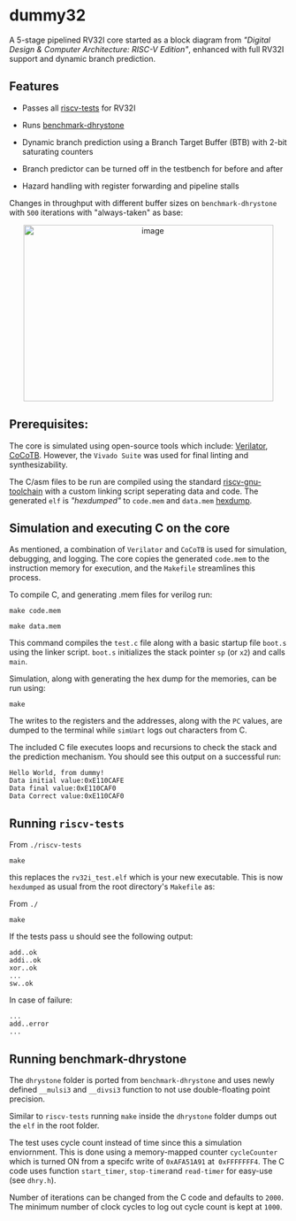 # dummy32

A 5-stage pipelined RV32I core started as a block diagram from *"Digital Design & Computer Architecture: RISC-V Edition"*, enhanced with full RV32I support and dynamic branch prediction.

## Features

* Passes all [riscv-tests](https://github.com/riscv/riscv-tests) for RV32I

* Runs [benchmark-dhrystone](https://github.com/sifive/benchmark-dhrystone)

* Dynamic branch prediction using a Branch Target Buffer (BTB) with 2-bit saturating counters

* Branch predictor can be turned off in the testbench for before and after

* Hazard handling with register forwarding and pipeline stalls

  
Changes in throughput with different buffer sizes on `benchmark-dhrystone` with `500` iterations with "always-taken" as base:
<p align="center">
<img width="452" height="319" alt="image" src="https://github.com/user-attachments/assets/942ff9d5-8ca3-4903-b67e-327e9c6094a4" />
</p>




## Prerequisites:
The core is simulated using open-source tools which include:
[Verilator](), [CoCoTB](https://github.com/cocotb/cocotb).
However, the `Vivado Suite` was used for final linting and synthesizability.

The C/asm files to be run are compiled using the standard [riscv-gnu-toolchain](https://github.com/riscv-collab/riscv-gnu-toolchain) with a custom linking script seperating data and code. The generated `elf` is *"hexdumped"* to `code.mem` and `data.mem` [hexdump](https://man7.org/linux/man-pages/man1/hexdump.1.html).

## Simulation and executing C on the core
As mentioned, a combination of `Verilator` and `CoCoTB` is used for simulation, debugging, and logging. The core copies the generated `code.mem` to the instruction memory for execution, and the `Makefile` streamlines this process.

To compile C, and generating .mem files for verilog run:

    make code.mem

    make data.mem

This command compiles the `test.c` file along with a basic startup file `boot.s` using the linker script.
`boot.s` initializes the stack pointer `sp` (or `x2`) and calls `main`.

Simulation, along with generating the hex dump for the memories, can be run using:

    make

The writes to the registers and the addresses, along with the `PC` values, are dumped to the terminal while `simUart` logs out characters from C.

The included C file executes loops and recursions to check the stack and the prediction mechanism. You should see this output on a successful run:

    Hello World, from dummy!
    Data initial value:0xE110CAFE
    Data final value:0xE110CAF0
    Data Correct value:0xE110CAF0

## Running `riscv-tests`

From `./riscv-tests `

    make


this replaces the  `rv32i_test.elf` which is your new executable. This is now `hexdumped` as usual from the root directory's `Makefile` as:

From `./`

    make
If the tests pass u should see the following output:

    add..ok
    addi..ok
    xor..ok
    ...
    sw..ok
In case of failure:

    ...
    add..error
    ...

## Running benchmark-dhrystone 
The `dhrystone` folder is ported from `benchmark-dhrystone` and uses newly defined `__mulsi3` and `__divsi3` function to not use double-floating point precision. 
 
Similar to `riscv-tests` running `make` inside the `dhrystone` folder dumps out the `elf` in the root folder. 

The test uses cycle count instead of time since this a simulation enviornment. This is done using a memory-mapped counter `cycleCounter` which is turned ON from a specifc write of `0xAFA51A91` at` 0xFFFFFFF4`. The C code uses function `start_timer`, `stop-timer`and `read-timer` for easy-use (see `dhry.h`).

Number of iterations can be changed from the C code and defaults to `2000`. The minimum number of clock cycles to log out cycle count is kept at `1000`.
